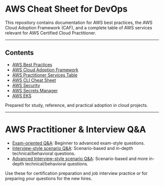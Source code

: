 # AWS Cheat Sheet for DevOps
This repository contains documentation for AWS best practices, the AWS Cloud Adoption Framework (CAF), 
and a complete table of AWS services relevant for AWS Certified Cloud Practitioner.

---

## Contents
- [AWS Best Practices](docs/aws-best-practices.md)
- [AWS Cloud Adoption Framework](docs/aws-cloud-adoption-framework.md)
- [AWS Practitioner Services Table](docs/aws-practitioner-services.md)
- [AWS CLI Cheat Sheet](docs/aws-cli-cheatsheet.md)
- [AWS Security](docs/aws-security-notes.md)
- [AWS Secrets Manager](docs/aws-secrets-manager.md)
- [AWS EKS](docs/aws-eks.md)

Prepared for study, reference, and practical adoption in cloud projects.

---

# AWS Practitioner & Interview Q&A
- [Exam-oriented Q&A](exams/aws-practitioner-questions.md): Beginner to advanced exam-style questions.
- [Interview-style scenario Q&A](exams/aws-interview-questions.md): Scenario-based and in-depth technical/behavioral questions.
- [Advanced Interview-style scenario Q&A](exams/aws-advanced.md): Scenario-based and more in-depth technical/behavioral questions.

Use these for certification preparation and job interview practice or for preparing your questions for the new hires.

